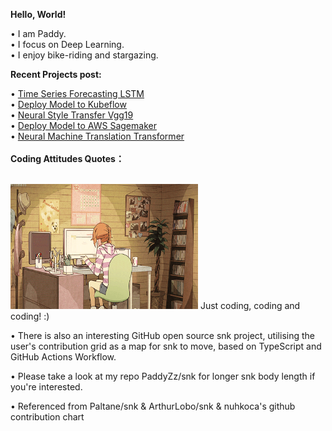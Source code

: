 **Hello, World!** <br>

• I am Paddy. <br>
• I focus on Deep Learning. <br>
• I enjoy bike-riding and stargazing. <br>
<!--<img  align="left" src="3.svg" alt="Alt text" width="250" height="150"> -->
**Recent Projects post:** <br>

• [Time Series Forecasting LSTM](https://paddyzz.github.io/projects/time_series_forecasting) <br>
• [Deploy Model to Kubeflow](https://paddyzz.github.io/projects/Config_Kubeflow/) <br>
• [Neural Style Transfer Vgg19](https://paddyzz.github.io/projects/neural_style_transfer/) <br>
• [Deploy Model to AWS Sagemaker](https://paddyzz.github.io/projects/Config_Sagemaker) <br>
• [Neural Machine Translation Transformer](https://paddyzz.github.io/projects/neural_machine_translation) <br>
<br>
**Coding Attitudes Quotes：** <br>

<br>
<img src="/svg/1.gif" alt="Alt text" width="300" height="200"> 
Just coding, coding and coding! :)



<picture>  
 <source media="(prefers-color-scheme: dark)" srcset="https://raw.githubusercontent.com/PaddyZz/PaddyZz/output/github-contribution-grid-snake-dark.svg" />
 <img>
</picture>

• There is also an interesting GitHub open source snk project, utilising the user's contribution grid as a map for snk to move, based on TypeScript and GitHub Actions Workflow.

• Please take a look at my repo PaddyZz/snk for longer snk body length if you're interested.

• Referenced from Paltane/snk & ArthurLobo/snk & nuhkoca's github contribution chart 

